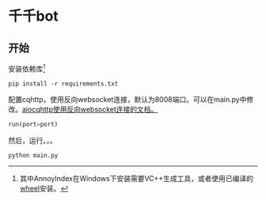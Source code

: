 # 千千bot

## 开始

安装依赖库[^注]
[^注]: 其中AnnoyIndex在Windows下安装需要VC++生成工具，或者使用已编译的[wheel](https://www.lfd.uci.edu/~gohlke/pythonlibs/#annoy)安装。

``` shell
pip install -r requirements.txt
```


配置cqhttp，使用反向websocket连接，默认为8008端口。可以在main.py中修改。[aiocqhttp使用反向websocket连接的文档。](https://aiocqhttp.nonebot.dev/#/getting-started#%E4%BD%BF%E7%94%A8%E5%8F%8D%E5%90%91-websocket)

```python
run(port=port)
```

然后，运行。。。

```shell
python main.py
```
